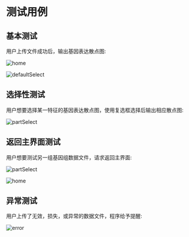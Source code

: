 # 测试用例

## 基本测试

  用户上传文件成功后，输出基因表达散点图:

![home](https://raw.githubusercontent.com/monchiXu/SRS/master/docs/UI/home.png)

![defaultSelect](https://raw.githubusercontent.com/monchiXu/SRS/master/docs/UI/defaultSelect.png)

## 选择性测试

  用户想要选择某一特征的基因表达散点图，使用复选框选择后输出相应散点图:

![partSelect](https://raw.githubusercontent.com/monchiXu/SRS/master/docs/UI/partSelect.png)

## 返回主界面测试

 用户想要测试另一组基因组数据文件，请求返回主界面:

![partSelect](https://raw.githubusercontent.com/monchiXu/SRS/master/docs/UI/partSelect.png)

![home](https://raw.githubusercontent.com/monchiXu/SRS/master/docs/UI/home.png)

## 异常测试

用户上传了无效，损失，或异常的数据文件，程序给予提醒:

![error](https://raw.githubusercontent.com/monchiXu/SRS/master/docs/UI/error.png)
